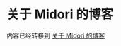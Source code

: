 # 关于 Midori 的博客

内容已经转移到 [关于 Midori 的博客](https://github.com/Ruikuan/blogging-about-midori/blob/master/README.md)